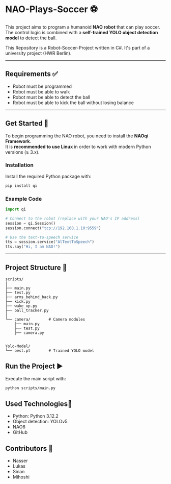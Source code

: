 # NAO-Plays-Soccer ⚽

This project aims to program a humanoid **NAO robot** that can play soccer.  
The control logic is combined with a **self-trained YOLO object detection model** to detect the ball.  

This Repository is a Robot-Soccer-Project written in C#. It's part of a university project (HWR Berlin).

---

## Requirements ✅
- Robot must be programmed  
- Robot must be able to walk  
- Robot must be able to detect the ball  
- Robot must be able to kick the ball without losing balance  

---

## Get Started 🚀

To begin programming the NAO robot, you need to install the **NAOqi Framework**.  
It is **recommended to use Linux** in order to work with modern Python versions (≥ 3.x).

### Installation
Install the required Python package with:

```bash
pip install qi
```
### Example Code
```python
import qi

# Connect to the robot (replace with your NAO's IP address)
session = qi.Session()
session.connect("tcp://192.168.1.10:9559")

# Use the text-to-speech service
tts = session.service("AlTextToSpeech")
tts.say("Hi, I am NAO!")

```

---

## Project Structure 📂
```text
scripts/
│
├── main.py
├── test.py
├── arms_behind_back.py
├── kick.py
├── wake_up.py
├── ball_tracker.py
│
└── camera/        # Camera modules
    ├── main.py
    ├── test.py
    ├── camera.py


Yolo-Model/
└── best.pt        # Trained YOLO model

````
## Run the Project ▶️

Execute the main script with:

```bash
python scripts/main.py
```
## Used Technologies🤖
- Python: Python 3.12.2
- Object detection: YOLOv5
- NAO6
- GitHub

## Contributors 👥
- Nasser
- Lukas
- Sinan
- Mihoshi
